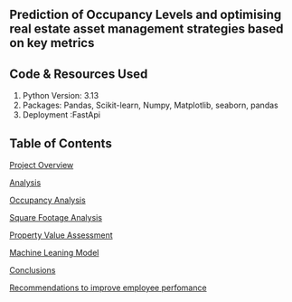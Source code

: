 ## Prediction of Occupancy Levels and optimising real estate asset management strategies based on key metrics ##
## Code & Resources Used ##
1. Python Version: 3.13
2. Packages: Pandas, Scikit-learn, Numpy, Matplotlib, seaborn, pandas
3. Deployment :FastApi

## Table of Contents
[Project Overview](#project-overview)

[Analysis](#analysis)

[Occupancy Analysis](#occupancy-analysis)

[Square Footage Analysis](#square-footage-analysis)

[Property Value Assessment](#property-value-analysis)

[Machine Leaning Model](#machine-learning-model)

[Conclusions](#conclusions)

[Recommendations to improve employee perfomance](#recommendations-to-improve-employee-perfomance)
